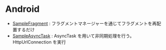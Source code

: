 # Android
* [SampleFragment](tree/master/SampleFragment)  : フラグメントマネージャーを通じてフラグメントを再配置するだけ
* [SampleAsyncTask](tree/master/SampleAsyncTask) : AsyncTask を用いて非同期処理を行う。HttpUrlConnection を実行
